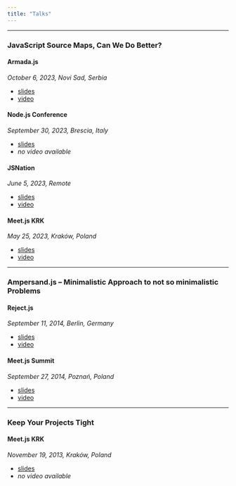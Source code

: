 ```yaml
---
title: "Talks"
---
```


---

### JavaScript Source Maps, Can We Do Better?

#### Armada.js

_October 6, 2023, Novi Sad, Serbia_

- [slides](https://pitch.com/v/Source-Maps---Armadajs-23u5s8)
- [video](https://www.youtube.com/watch?v=Qo3na4-VPsg)

#### Node.js Conference

_September 30, 2023, Brescia, Italy_

- [slides](https://pitch.com/v/Source-Maps---Nodejsconf-miig3v)
- _no video available_

#### JSNation

_June 5, 2023, Remote_

- [slides](https://pitch.com/v/Source-Maps-77d7xp)
- [video](https://portal.gitnation.org/contents/javascript-source-maps-can-we-do-better)

#### Meet.js KRK

_May 25, 2023, Kraków, Poland_

- [slides](https://pitch.com/v/Source-Maps---Meetjs-KRK-mqy57m)
- [video](https://youtu.be/JEy3irYuRjg?t=5056)

---

### Ampersand.js – Minimalistic Approach to not so minimalistic Problems

#### Reject.js

_September 11, 2014, Berlin, Germany_

- [slides](https://speakerdeck.com/kamilogorek/ampersand-dot-js-minimalistic-approach-to-not-so-minimalistic-problems)
- [video](https://youtu.be/2Rzxn-xaFkg)

#### Meet.js Summit

_September 27, 2014, Poznań, Poland_

- [slides](https://speakerdeck.com/kamilogorek/ampersand-dot-js-minimalistic-approach-to-not-so-minimalistic-problems)
- [video](https://youtu.be/watch?v=RaegaTWgHXU)

---

### Keep Your Projects Tight

#### Meet.js KRK

_November 19, 2013, Kraków, Poland_

- [slides](https://speakerdeck.com/kamilogorek/keep-your-projects-tight)
- _no video available_
